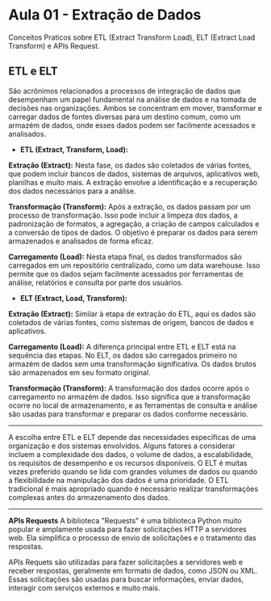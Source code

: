 # Aula 01 - Extração de Dados
Conceitos Praticos sobre ETL (Extract Transform Load), ELT (Extract Load Transform) e APIs Request.

## ETL e ELT
São acrônimos relacionados a processos de integração de dados que desempenham um papel fundamental na análise de dados e na tomada de decisões nas organizações. Ambos se concentram em mover, transformar e carregar dados de fontes diversas para um destino comum, como um armazém de dados, onde esses dados podem ser facilmente acessados e analisados.

- **ETL (Extract, Transform, Load):**

**Extração (Extract):** Nesta fase, os dados são coletados de várias fontes, que podem incluir bancos de dados, sistemas de arquivos, aplicativos web, planilhas e muito mais. A extração envolve a identificação e a recuperação dos dados necessários para a análise.

**Transformação (Transform):** Após a extração, os dados passam por um processo de transformação. Isso pode incluir a limpeza dos dados, a padronização de formatos, a agregação, a criação de campos calculados e a conversão de tipos de dados. O objetivo é preparar os dados para serem armazenados e analisados de forma eficaz.

**Carregamento (Load):** Nesta etapa final, os dados transformados são carregados em um repositório centralizado, como um data warehouse. Isso permite que os dados sejam facilmente acessados por ferramentas de análise, relatórios e consulta por parte dos usuários.

- **ELT (Extract, Load, Transform):**

**Extração (Extract):** Similar à etapa de extração do ETL, aqui os dados são coletados de várias fontes, como sistemas de origem, bancos de dados e aplicativos.

**Carregamento (Load):** A diferença principal entre ETL e ELT está na sequência das etapas. No ELT, os dados são carregados primeiro no armazém de dados sem uma transformação significativa. Os dados brutos são armazenados em seu formato original.

**Transformação (Transform):** A transformação dos dados ocorre após o carregamento no armazém de dados. Isso significa que a transformação ocorre no local de armazenamento, e as ferramentas de consulta e análise são usadas para transformar e preparar os dados conforme necessário.

---

A escolha entre ETL e ELT depende das necessidades específicas de uma organização e dos sistemas envolvidos. Alguns fatores a considerar incluem a complexidade dos dados, o volume de dados, a escalabilidade, os requisitos de desempenho e os recursos disponíveis. O ELT é muitas vezes preferido quando se lida com grandes volumes de dados ou quando a flexibilidade na manipulação dos dados é uma prioridade. O ETL tradicional é mais apropriado quando é necessário realizar transformações complexas antes do armazenamento dos dados.

---

**APIs Requests**
A biblioteca "Requests" é uma biblioteca Python muito popular e amplamente usada para fazer solicitações HTTP a servidores web. Ela simplifica o processo de envio de solicitações e o tratamento das respostas.

APIs Requets são utilizadas para fazer solicitações a servidores web e receber respostas, geralmente em formato de dados, como JSON ou XML. Essas solicitações são usadas para buscar informações, enviar dados, interagir com serviços externos e muito mais.

